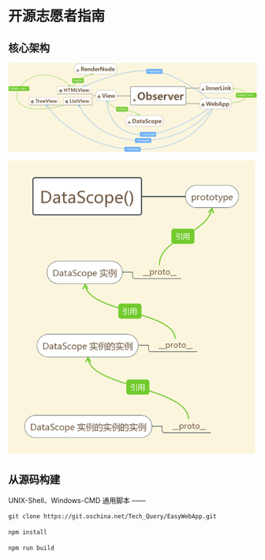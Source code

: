 # 开源志愿者指南



## 核心架构

![EWA v4 Class Map](docs/Struct.png)

![EWA v4 Data Scope](docs/DataScope.png)



## 从源码构建

UNIX-Shell、Windows-CMD 通用脚本 ——

```Shell
git clone https://git.oschina.net/Tech_Query/EasyWebApp.git

npm install

npm run build
```
